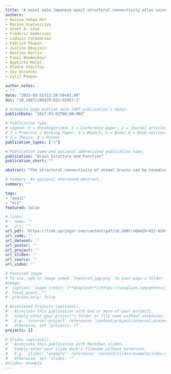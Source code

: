 ```yaml
---
title: "A novel male Japanese quail structural connectivity atlas using ultra-high field diffusion MRI at 11.7 T"
authors:
- Raïssa Yebga Hot
- Marine Siwiaszczyk
- Scott A. Love
- Frédéric Andersson
- Ludovic Calandreau
- Fabrice Poupon
- Justine Beaujoin
- Bastien Herlin
- Fawzi Boumezbeur
- Baptiste Mulot
- Elodie Chaillou
- Ivy Uszynski
- Cyril Poupon

author_notes:
- ""
date: "2022-03-31T12:18:50+01:00"
doi: "10.1007/s00429-022-02457-2"

# Schedule page publish date (NOT publication's date).
publishDate: "2017-01-01T00:00:00Z"

# Publication type.
# Legend: 0 = Uncategorized; 1 = Conference paper; 2 = Journal article;
# 3 = Preprint / Working Paper; 4 = Report; 5 = Book; 6 = Book section;
# 7 = Thesis; 8 = Patent
publication_types: ["2"]

# Publication name and optional abbreviated publication name.
publication: "Brain Structure and Function"
publication_short: ""

abstract: "The structural connectivity of animal brains can be revealed using post-mortem diffusion-weighted magnetic resonance imaging (MRI). Despite the existence of several structural atlases of avian brains, few of them address the bird’s structural connectivity. In this study, a novel atlas of the structural connectivity is proposed for the male Japanese quail (Coturnix japonica), aiming at investigating two lines divergent on their emotionality trait: the short tonic immobility (STI) and the long tonic immobility (LTI) lines. The STI line presents a low emotionality trait, while the LTI line expresses a high emotionality trait. 21 male Japanese quail brains from both lines were scanned post-mortem for this study, using a preclinical Bruker 11.7 T MRI scanner. Diffusion-weighted MRI was performed using a 3D segmented echo planar imaging (EPI) pulsed gradient spin-echo (PGSE) sequence with a 200 μm isotropic resolution, 75 diffusion-encoding directions and a b-value fixed at 4500 s/mm2. Anatomical MRI was likewise performed using a 2D anatomical T2-weighted spin-echo (SE) sequence with a 150 μm isotropic resolution. This very first anatomical connectivity atlas of the male Japanese quail reveals 34 labeled fiber tracts and the existence of structural differences between the connectivity patterns characterizing the two lines. Thus, the link between the male Japanese quail’s connectivity and its underlying anatomical structures has reached a better understanding."

# Summary. An optional shortened abstract.
summary: ""

tags:
- "quail"
- "mri"
featured: false

# links:
# - name: ""
#   url: ""
url_pdf: 'https://link.springer.com/content/pdf/10.1007/s00429-022-02457-2.pdf?pdf=button%20sticky'
url_code: ''
url_dataset: ''
url_poster: ''
url_project: ''
url_slides: ''
url_source: ''
url_video: ''

# Featured image
# To use, add an image named `featured.jpg/png` to your page's folder.
#image:
#  caption: 'Image credit: [**Unsplash**](https://unsplash.com/photos/jdD8gXaTZsc)'
#  focal_point: ""
#  preview_only: false

# Associated Projects (optional).
#   Associate this publication with one or more of your projects.
#   Simply enter your project's folder or file name without extension.
#   E.g. `internal-project` references `content/project/internal-project/index.md`.
#   Otherwise, set `projects: []`.
projects: []

# Slides (optional).
#   Associate this publication with Markdown slides.
#   Simply enter your slide deck's filename without extension.
#   E.g. `slides: "example"` references `content/slides/example/index.md`.
#   Otherwise, set `slides: ""`.
#slides: example
---
```

